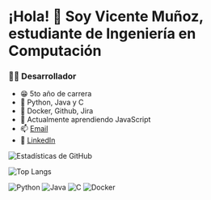 # ¡Hola! 👋 Soy Vicente Muñoz, estudiante de Ingeniería en Computación 

### 👨‍💻 Desarrollador 
- 😁 5to año de carrera
- 👾 Python, Java y C
- 🔧 Docker, Github, Jira
- 🌱 Actualmente aprendiendo JavaScript
- 📫 [Email](mailto:vema1706@gmail.com)
- 💼 [LinkedIn](https://www.linkedin.com/in/vicente-munoz-altamirano)

![Estadísticas de GitHub](https://github-readme-stats.vercel.app/api?username=vema17&show_icons=true&theme=radical)
  

![Top Langs](https://github-readme-stats.vercel.app/api/top-langs/?username=vema17&layout=compact&theme=radical)


![Python](https://img.shields.io/badge/Python-3776AB?style=for-the-badge&logo=python&logoColor=white)
![Java](https://img.shields.io/badge/Java-ED8B00?style=for-the-badge&logo=java&logoColor=white)
![C](https://img.shields.io/badge/C-A8B9CC?style=for-the-badge&logo=c&logoColor=white)
![Docker](https://img.shields.io/badge/Docker-2496ED?style=for-the-badge&logo=docker&logoColor=white)
